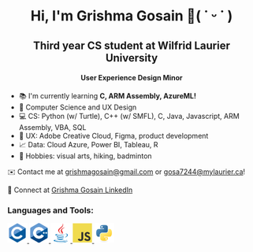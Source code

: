 <h1 align="center">Hi, I'm Grishma Gosain 👋( ˙ ᵕ ˙ )</h1>
<h2 align="center">Third year CS student at Wilfrid Laurier University</h2>
<h4 align="center">User Experience Design Minor</h4>

- 📚 I'm currently learning **C, ARM Assembly, AzureML!**
- 💙 Computer Science and UX Design 
- 💻 CS: Python (w/ Turtle), C++ (w/ SMFL), C, Java, Javascript, ARM Assembly, VBA, SQL
- 📝 UX: Adobe Creative Cloud, Figma, product development
- 📈 Data: Cloud Azure, Power BI, Tableau, R
- 🌿 Hobbies: visual arts, hiking, badminton

✉️ Contact me at grishmagosain@gmail.com or gosa7244@mylaurier.ca!  

🔗 Connect at [Grishma Gosain LinkedIn](https://www.linkedin.com/in/grishma-gosain-b36603283/)  


<p align="left">
</p>
<h3 align="left">Languages and Tools:</h3>
<p align="left"> <a href="https://www.cprogramming.com/" target="_blank" rel="noreferrer"> <img src="https://raw.githubusercontent.com/devicons/devicon/master/icons/c/c-original.svg" alt="c" width="40" height="40"/> </a> <a href="https://www.w3schools.com/cpp/" target="_blank" rel="noreferrer"> <img src="https://raw.githubusercontent.com/devicons/devicon/master/icons/cplusplus/cplusplus-original.svg" alt="cplusplus" width="40" height="40"/> </a> <a href="https://www.java.com" target="_blank" rel="noreferrer"> <img src="https://raw.githubusercontent.com/devicons/devicon/master/icons/java/java-original.svg" alt="java" width="40" height="40"/> </a> <a href="https://developer.mozilla.org/en-US/docs/Web/JavaScript" target="_blank" rel="noreferrer"> <img src="https://raw.githubusercontent.com/devicons/devicon/master/icons/javascript/javascript-original.svg" alt="javascript" width="40" height="40"/>
</a> <a href="https://www.python.org" target="_blank" rel="noreferrer"> <img src="https://raw.githubusercontent.com/devicons/devicon/master/icons/python/python-original.svg" alt="python" width="40" height="40"/> </a> </p>
